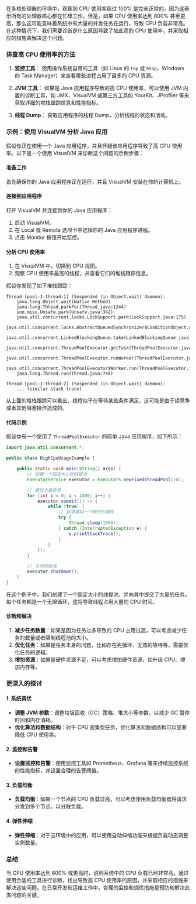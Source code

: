 在多核处理器的环境中，观察到 CPU 使用率超过 100% 是完全正常的，因为这表示所有的处理器核心都在忙碌工作。但是，如果 CPU 使用率达到 800% 甚至更高，那么这可能意味着系统中有大量的并发任务在运行，导致 CPU 负载非常高。在这种情况下，我们需要诊断是什么原因导致了如此高的 CPU 使用率，并采取相应的措施来解决这个问题。

### 排查高 CPU 使用率的方法

1. **监控工具**：
   使用操作系统自带的工具（如 Linux 的 `top` 或 `htop`，Windows 的 Task Manager）来查看哪些进程占用了最多的 CPU 资源。

2. **JVM 工具**：
   如果是 Java 应用程序导致的高 CPU 使用率，可以使用 JVM 内置的诊断工具，如 JMX、VisualVM 或第三方工具如 YourKit、JProfiler 等来获取详细的堆栈跟踪信息和性能指标。

3. **线程 Dump**：
   获取应用程序的线程 Dump，分析线程的状态和活动。

### 示例：使用 VisualVM 分析 Java 应用

假设你正在使用一个 Java 应用程序，并且怀疑该应用程序导致了高 CPU 使用率。以下是一个使用 VisualVM 来诊断这个问题的示例步骤：

#### 准备工作

首先确保你的 Java 应用程序正在运行，并且 VisualVM 安装在你的计算机上。

#### 连接到应用程序

打开 VisualVM 并连接到你的 Java 应用程序：

1. 启动 VisualVM。
2. 在 Local 或 Remote 选项卡中选择你的 Java 应用程序进程。
3. 点击 Monitor 按钮开始监控。

#### 分析 CPU 使用率

1. 在 VisualVM 中，切换到 CPU 视图。
2. 观察 CPU 使用率最高的线程，并查看它们的堆栈跟踪信息。

假设你发现了如下堆栈跟踪：

```plaintext
Thread [pool-1-thread-1] (Suspended (in Object.wait) daemon):
    java.lang.Object.wait(Native Method)
    java.lang.Thread.parkFor(Thread.java:1244)
    sun.misc.Unsafe.park(Unsafe.java:342)
    java.util.concurrent.locks.LockSupport.park(LockSupport.java:175)
    java.util.concurrent.locks.AbstractQueuedSynchronizer$ConditionObject.await(AbstractQueuedSynchronizer.java:2039)
    java.util.concurrent.LinkedBlockingQueue.take(LinkedBlockingQueue.java:442)
    java.util.concurrent.ThreadPoolExecutor.getTask(ThreadPoolExecutor.java:1070)
    java.util.concurrent.ThreadPoolExecutor.runWorker(ThreadPoolExecutor.java:1130)
    java.util.concurrent.ThreadPoolExecutor$Worker.run(ThreadPoolExecutor.java:615)
    java.lang.Thread.run(Thread.java:748)

Thread [pool-1-thread-2] (Suspended (in Object.wait) daemon):
    ... (similar stack trace)
```

从上面的堆栈跟踪可以看出，线程似乎在等待某些条件满足，这可能是由于锁竞争或者其他阻塞操作造成的。

#### 代码示例

假设你有一个使用了 `ThreadPoolExecutor` 的简单 Java 应用程序，如下所示：

```java
import java.util.concurrent.*;

public class HighCpuUsageExample {

    public static void main(String[] args) {
        // 创建一个固定大小的线程池
        ExecutorService executor = Executors.newFixedThreadPool(10);

        // 提交大量任务
        for (int i = 0; i < 1000; i++) {
            executor.submit(() -> {
                while (true) {
                    // 这里模拟一个耗时的操作
                    try {
                        Thread.sleep(1000);
                    } catch (InterruptedException e) {
                        e.printStackTrace();
                    }
                }
            });
        }

        // 关闭线程池
        executor.shutdown();
    }
}
```

在这个例子中，我们创建了一个固定大小的线程池，并向其中提交了大量的任务。每个任务都是一个无限循环，这将导致线程占用大量的 CPU 时间。

#### 诊断和解决

1. **减少任务数量**：如果是因为任务过多导致的 CPU 占用过高，可以考虑减少任务的数量或者限制线程池的大小。
2. **优化任务**：如果是任务本身的问题，比如存在死循环、无效的等待等，需要优化任务的逻辑。
3. **增加资源**：如果是硬件资源不足，可以考虑增加硬件资源，如升级 CPU、增加内存等。

### 更深入的探讨

#### 1. 系统调优

- **调整 JVM 参数**：调整垃圾回收（GC）策略、堆大小等参数，以减少 GC 暂停时间和内存消耗。
- **优化算法和数据结构**：对于 CPU 密集型任务，优化算法和数据结构可以显著降低 CPU 使用率。

#### 2. 监控和告警

- **设置监控和告警**：使用监控工具如 Prometheus、Grafana 等来持续监控系统的性能指标，并设置合理的告警阈值。

#### 3. 负载均衡

- **负载均衡**：如果一个节点的 CPU 负载过高，可以考虑使用负载均衡器将请求分发到多个节点，以分散负载。

#### 4. 弹性伸缩

- **弹性伸缩**：对于云环境中的应用，可以使用自动伸缩功能来根据负载动态调整实例数量。

### 总结

当 CPU 使用率达到 800% 或更高时，说明系统中的 CPU 负载已经非常高。通过使用合适的工具进行诊断，找出导致高 CPU 使用率的原因，并采取相应的措施来解决这些问题。在日常开发和运维工作中，合理的监控和调优措施是预防和解决此类问题的关键。
